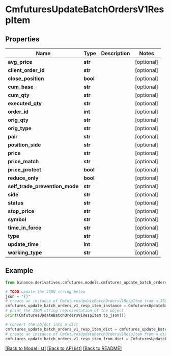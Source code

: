 # CmfuturesUpdateBatchOrdersV1RespItem


## Properties

Name | Type | Description | Notes
------------ | ------------- | ------------- | -------------
**avg_price** | **str** |  | [optional] 
**client_order_id** | **str** |  | [optional] 
**close_position** | **bool** |  | [optional] 
**cum_base** | **str** |  | [optional] 
**cum_qty** | **str** |  | [optional] 
**executed_qty** | **str** |  | [optional] 
**order_id** | **int** |  | [optional] 
**orig_qty** | **str** |  | [optional] 
**orig_type** | **str** |  | [optional] 
**pair** | **str** |  | [optional] 
**position_side** | **str** |  | [optional] 
**price** | **str** |  | [optional] 
**price_match** | **str** |  | [optional] 
**price_protect** | **bool** |  | [optional] 
**reduce_only** | **bool** |  | [optional] 
**self_trade_prevention_mode** | **str** |  | [optional] 
**side** | **str** |  | [optional] 
**status** | **str** |  | [optional] 
**stop_price** | **str** |  | [optional] 
**symbol** | **str** |  | [optional] 
**time_in_force** | **str** |  | [optional] 
**type** | **str** |  | [optional] 
**update_time** | **int** |  | [optional] 
**working_type** | **str** |  | [optional] 

## Example

```python
from binance.derivatives.cmfutures.models.cmfutures_update_batch_orders_v1_resp_item import CmfuturesUpdateBatchOrdersV1RespItem

# TODO update the JSON string below
json = "{}"
# create an instance of CmfuturesUpdateBatchOrdersV1RespItem from a JSON string
cmfutures_update_batch_orders_v1_resp_item_instance = CmfuturesUpdateBatchOrdersV1RespItem.from_json(json)
# print the JSON string representation of the object
print(CmfuturesUpdateBatchOrdersV1RespItem.to_json())

# convert the object into a dict
cmfutures_update_batch_orders_v1_resp_item_dict = cmfutures_update_batch_orders_v1_resp_item_instance.to_dict()
# create an instance of CmfuturesUpdateBatchOrdersV1RespItem from a dict
cmfutures_update_batch_orders_v1_resp_item_from_dict = CmfuturesUpdateBatchOrdersV1RespItem.from_dict(cmfutures_update_batch_orders_v1_resp_item_dict)
```
[[Back to Model list]](../README.md#documentation-for-models) [[Back to API list]](../README.md#documentation-for-api-endpoints) [[Back to README]](../README.md)


